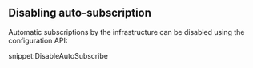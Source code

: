 ## Disabling auto-subscription

Automatic subscriptions by the infrastructure can be disabled using the configuration API:

snippet:DisableAutoSubscribe